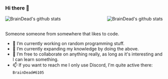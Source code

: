 ### Hi there 👋

<img alt="BrainDead's github stats" align="left" src="https://github-readme-stats.vercel.app/api?username=albertopoljak&count_private=true&show_icons=true&theme=radical"/>
<img alt="BrainDead's github stats" align="right" src="https://github-readme-stats.vercel.app/api/top-langs/?username=albertopoljak&layout=compact&theme=radical"/>

<br></br>

Someone someone from somewhere that likes to code.

- 🔭 I’m currently working on random programming stuff.
- 🌱 I’m currently expanding my knowledge by doing the above.
- 👯 I’m free to collaborate on anything really, as long as it's interesting and I can learn something.
- 📫 If you want to reach me I only use Discord, I'm quite active there: `BrainDead#6105`
